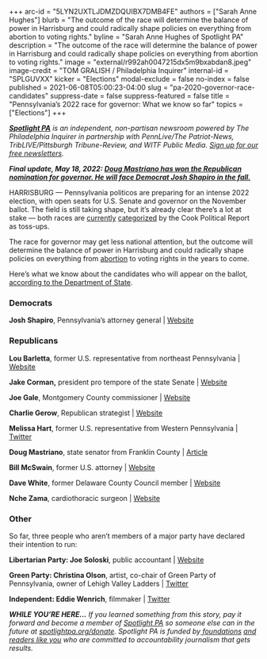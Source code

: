 +++
arc-id = "5LYN2UXTLJDMZDQUIBX7DMB4FE"
authors = ["Sarah Anne Hughes"]
blurb = "The outcome of the race will determine the balance of power in Harrisburg and could radically shape policies on everything from abortion to voting rights."
byline = "Sarah Anne Hughes of Spotlight PA"
description = "The outcome of the race will determine the balance of power in Harrisburg and could radically shape policies on everything from abortion to voting rights."
image = "external/r992ah0047215dx5m9bxabdan8.jpeg"
image-credit = "TOM GRALISH / Philadelphia Inquirer"
internal-id = "SPLGUVXX"
kicker = "Elections"
modal-exclude = false
no-index = false
published = 2021-06-08T05:00:23-04:00
slug = "pa-2020-governor-race-candidates"
suppress-date = false
suppress-featured = false
title = "Pennsylvania’s 2022 race for governor: What we know so far"
topics = ["Elections"]
+++

<a href="https://www.spotlightpa.org/"><i><b>Spotlight PA</b></i></a><i> is an independent, non-partisan newsroom powered by The Philadelphia Inquirer in partnership with PennLive/The Patriot-News, TribLIVE/Pittsburgh Tribune-Review, and WITF Public Media. </i><a href="https://www.spotlightpa.org/newsletters"><i>Sign up for our free newsletters</i></a><i>.</i>

<i><b>Final update, May 18, 2022: </b></i><a href="https://www.spotlightpa.org/news/2022/05/pa-primary-2022-governor-election-results/" target="_blank"><i><b>Doug Mastriano has won the Republican nomination for governor. He will face Democrat Josh Shapiro in the fall.</b></i></a>

HARRISBURG — Pennsylvania politicos are preparing for an intense 2022 election, with open seats for U.S. Senate and governor on the November ballot. The field is still taking shape, but it’s already clear there’s a lot at stake — both races are <a href="https://cookpolitical.com/ratings/governor-race-ratings">currently</a> <a href="https://cookpolitical.com/ratings/senate-race-ratings">categorized</a> by the Cook Political Report as toss-ups.

The race for governor may get less national attention, but the outcome will determine the balance of power in Harrisburg and could radically shape policies on everything from <a href="https://www.goerie.com/story/news/2021/05/25/pennsylvania-abortion-bills-advance/7430884002/">abortion</a> to voting rights in the years to come.

Here’s what we know about the candidates who will appear on the ballot, <a href="https://www.pavoterservices.pa.gov/ElectionInfo/electioninfo.aspx" target="_blank">according to the Department of State</a>.

<script src="https://www.spotlightpa.org/embed.js" async></script><div data-spl-embed-version="1" data-spl-src="https://www.spotlightpa.org/embeds/newsletter/"></div>

### Democrats

<b>Josh Shapiro</b>, Pennsylvania’s attorney general | <a href="https://joshshapiro.org/" target="_blank">Website</a>

### Republicans

<b>Lou Barletta</b>, former U.S. representative from northeast Pennsylvania | <a href="https://www.loubarletta.com/" target="_blank">Website</a>

<b>Jake Corman,</b> president pro tempore of the state Senate | <a href="https://www.cormanforpa.com/" target="_blank">Website</a>

<b>Joe Gale</b>, Montgomery County commissioner | <a href="http://www.joegale.com/">Website</a>

<b>Charlie Gerow</b>, Republican strategist | <a href="https://www.charlieforgovernor.com/" target="_blank">Website</a>

<b>Melissa Hart</b>, former U.S. representative from Western Pennsylvania | <a href="https://twitter.com/hartofpgh" target="_blank">Twitter</a>

<b>Doug Mastriano</b>, state senator from Franklin County | <a href="https://www.inquirer.com/politics/pennsylvania/doug-mastriano-republican-pennsylvania-governor-election-20220108.html" target="_blank">Article</a>

<b>Bill McSwain</b>, former U.S. attorney | <a href="https://billmcswain.com/" target="_blank">Website</a>

<b>Dave White</b>, former Delaware County Council member | <a href="https://www.davewhiteforgovernor.com/" target="_blank">Website</a>

<b>Nche Zama</b>, cardiothoracic surgeon | <a href="https://www.zamaforpa.com/">Website</a>

<script src="https://www.spotlightpa.org/embed.js" async></script><div data-spl-embed-version="1" data-spl-src="https://www.spotlightpa.org/embeds/donate/?eyebrow_text=SUPPORT%20SPOTLIGHT%20PA&cta_text=YES%2C%20DOUBLE%20MY%20GIFT&teaser_text=Support%20Spotlight%20PA's%20vital%20investigative%20journalism%20for%20Pennsylvania%20and%20for%20a%20limited%20time%2C%20all%20gifts%20will%20be%20DOUBLED."></div>

### Other

So far, three people who aren’t members of a major party have declared their intention to run:

<b>Libertarian Party: Joe Soloski</b>, public accountant | <a href="https://www.joesoloski.com/">Website</a>

<b>Green Party: Christina Olson</b>, artist, co-chair of Green Party of Pennsylvania, owner of Lehigh Valley Ladders | <a href="https://twitter.com/christinaeolso1?lang=en">Twitter</a>

<b>Independent: Eddie Wenrich</b>, filmmaker | <a href="https://twitter.com/eddie7697?lang=en" target="_blank">Twitter</a>

<i><b>WHILE YOU’RE HERE...</b></i><i> If you learned something from this story, pay it forward and become a member of </i><a href="https://www.spotlightpa.org/"><i>Spotlight PA</i></a><i> so someone else can in the future at </i><a href="http://spotlightpa.org/donate"><i>spotlightpa.org/donate</i></a><i>. Spotlight PA is funded by</i><a href="https://www.spotlightpa.org/support"><i> foundations</i></a><i> </i><a href="https://www.spotlightpa.org/support"><i>and readers like you</i></a><i> who are committed to accountability journalism that gets results.</i>
